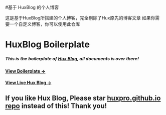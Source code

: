 #基于 HuxBlog 的个人博客

这是基于HuxBlog所搭建的个人博客，完全剔除了Hux原先的博客文章
如果你需要一个自定义博客，你可以使用此仓库

# HuxBlog Boilerplate

##### This is the boilerplate of [Hux Blog](https://github.com/Huxpro/huxpro.github.io), all documents is over there!

#### [View Boilerplate &rarr;](http://huangxuan.me/huxblog-boilerplate/)

#### [View Live Hux Blog &rarr;](http://huangxuan.me)

## If you like Hux Blog, Please star [huxpro.github.io repo](https://github.com/Huxpro/huxpro.github.io) instead of this! Thank you!
